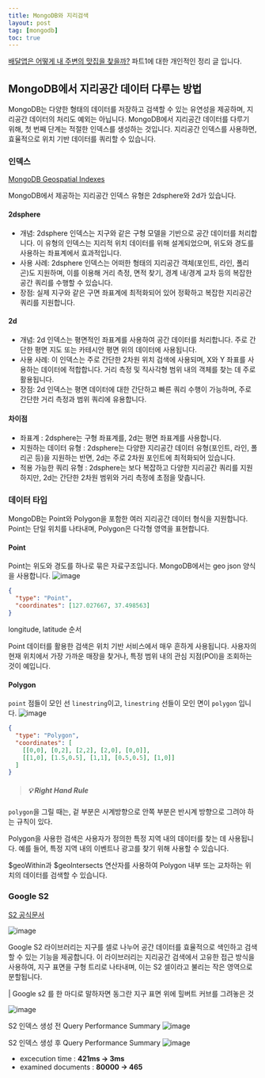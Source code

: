 ```yaml
---
title: MongoDB와 지리검색 
layout: post
tag: [mongodb]
toc: true
---
```


[배달앱은 어떻게 내 주변의 맛집을 찾을까?](https://inf.run/3BEWe) 파트1에 대한 개인적인 정리 글 입니다.

## MongoDB에서 지리공간 데이터 다루는 방법

MongoDB는 다양한 형태의 데이터를 저장하고 검색할 수 있는 유연성을 제공하며, 지리공간 데이터의 처리도 예외는 아닙니다. MongoDB에서 지리공간 데이터를 다루기 위해, 첫 번째 단계는 적절한 인덱스를 생성하는 것입니다. 지리공간 인덱스를 사용하면, 효율적으로 위치 기반 데이터를 쿼리할 수 있습니다.

### 인덱스 
[MongoDB Geospatial Indexes](https://www.mongodb.com/docs/manual/core/indexes/index-types/index-geospatial/)   

MongoDB에서 제공하는 지리공간 인덱스 유형은 2dsphere와 2d가 있습니다. 
#### 2dsphere 
* 개념: 2dsphere 인덱스는 지구와 같은 구형 모델을 기반으로 공간 데이터를 처리합니다. 이 유형의 인덱스는 지리적 위치 데이터를 위해 설계되었으며, 위도와 경도를 사용하는 좌표계에서 효과적입니다.
* 사용 사례: 2dsphere 인덱스는 어떠한 형태의 지리공간 객체(포인트, 라인, 폴리곤)도 지원하며, 이를 이용해 거리 측정, 면적 찾기, 경계 내/경계 교차 등의 복잡한 공간 쿼리를 수행할 수 있습니다.
* 장점: 실제 지구와 같은 구면 좌표계에 최적화되어 있어 정확하고 복잡한 지리공간 쿼리를 지원합니다.

#### 2d
* 개념: 2d 인덱스는 평면적인 좌표계를 사용하여 공간 데이터를 처리합니다. 주로 간단한 평면 지도 또는 카테시안 평면 위의 데이터에 사용됩니다.
* 사용 사례: 이 인덱스는 주로 간단한 2차원 위치 검색에 사용되며, X와 Y 좌표를 사용하는 데이터에 적합합니다. 거리 측정 및 직사각형 범위 내의 객체를 찾는 데 주로 활용됩니다.
* 장점: 2d 인덱스는 평면 데이터에 대한 간단하고 빠른 쿼리 수행이 가능하며, 주로 간단한 거리 측정과 범위 쿼리에 유용합니다.

#### 차이점
* 좌표계 : 2dsphere는 구형 좌표계를, 2d는 평면 좌표계를 사용합니다.
* 지원하는 데이터 유형 : 2dsphere는 다양한 지리공간 데이터 유형(포인트, 라인, 폴리곤 등)을 지원하는 반면, 2d는 주로 2차원 포인트에 최적화되어 있습니다.
* 적용 가능한 쿼리 유형 : 2dsphere는 보다 복잡하고 다양한 지리공간 쿼리를 지원하지만, 2d는 간단한 2차원 범위와 거리 측정에 초점을 맞춥니다.


### 데이터 타입
MongoDB는 Point와 Polygon을 포함한 여러 지리공간 데이터 형식을 지원합니다. Point는 단일 위치를 나타내며, Polygon은 다각형 영역을 표현합니다. 

#### Point
Point는 위도와 경도를 하나로 묶은 자료구조입니다. MongoDB에서는 geo json 양식을 사용합니다. 
![image](https://github.com/hobit22/hobit22.github.io/assets/40729223/eb7145ef-e76c-47d2-a01e-15f528c3fb2f)
```json
{
  "type": "Point",
  "coordinates": [127.027667, 37.498563]
}
```
longitude, latitude 순서

Point 데이터를 활용한 검색은 위치 기반 서비스에서 매우 흔하게 사용됩니다. 사용자의 현재 위치에서 가장 가까운 매장을 찾거나, 특정 범위 내의 관심 지점(POI)을 조회하는 것이 예입니다.

#### Polygon
`point` 점들이 모인 선 `linestring`이고,  `linestring` 선들이 모인 면이 `polygon` 입니다.
![image](https://github.com/hobit22/hobit22.github.io/assets/40729223/473ed59f-3348-4e19-a22d-d19c8815c8e2)
```json
{
  "type": "Polygon",
  "coordinates": [
    [[0,0], [0,2], [2,2], [2,0], [0,0]],
    [[1,0], [1.5,0.5], [1,1], [0.5,0.5], [1,0]]
  ]
}
```

> ##### 💡 Right Hand Rule
`polygon`을 그릴 때는, 겉 부분은 시계방향으로 안쪽 부분은 반시계 방향으로 그려야 하는 규칙이 있다.

Polygon을 사용한 검색은 사용자가 정의한 특정 지역 내의 데이터를 찾는 데 사용됩니다. 예를 들어, 특정 지역 내의 이벤트나 광고를 찾기 위해 사용할 수 있습니다.

$geoWithin과 $geoIntersects 연산자를 사용하여 Polygon 내부 또는 교차하는 위치의 데이터를 검색할 수 있습니다.





### Google S2

[S2 공식문서](http://s2geometry.io/)

![image](https://github.com/hobit22/hobit22.github.io/assets/40729223/985655e8-9082-4f37-9d53-c3bfbd7242e9)


Google S2 라이브러리는 지구를 셀로 나누어 공간 데이터를 효율적으로 색인하고 검색할 수 있는 기능을 제공합니다. 이 라이브러리는 지리공간 검색에서 고유한 접근 방식을 사용하여, 지구 표면을 구형 트리로 나타내며, 이는 S2 셀이라고 불리는 작은 영역으로 분할됩니다. 

| Google s2 를 한 마디로 말하자면 동그란 지구 표면 위에 힐버트 커브를 그려놓은 것

![image](https://github.com/hobit22/hobit22.github.io/assets/40729223/d7a87b81-d1f0-481f-9709-14e331cbc504)


S2 인덱스 생성 전 Query Performance Summary 
![image](https://github.com/hobit22/hobit22.github.io/assets/40729223/92c4f18a-e4e9-4a35-9fea-c66d2c646c71)

S2 인덱스 생성 후 Query Performance Summary
![image](https://github.com/hobit22/hobit22.github.io/assets/40729223/73b48f91-d96e-4123-a7b3-66d7da0b6290)

* excecution time : **421ms -> 3ms**
* examined documents : **80000 -> 465**